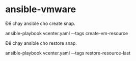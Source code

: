 # ansible-vmware
Để chạy ansible cho create snap.

ansible-playbook vcenter.yaml --tags create-vm-resource

Để chạy ansible cho restore  snap.

ansible-playbook vcenter.yaml --tags restore-resource-last

